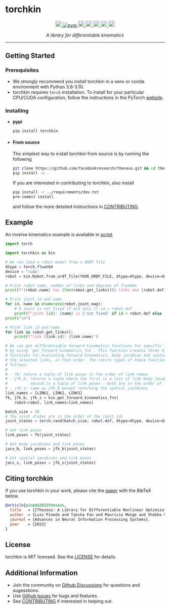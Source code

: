 # torchkin

<p align="center">
    <!-- License -->
    <a href="https://github.com/facebookresearch/theseus/blob/main/torchkin/LICENSE">
        <img src="https://img.shields.io/badge/license-MIT-blue.svg" alt="License" height="20">
    </a>
    <!-- pypi -->
    <a href="https://pypi.org/project/torchkin/">
        <img src="https://img.shields.io/pypi/v/torchkin" alt="pypi"
        heigh="20">
    <!-- Downloads counter -->
    <a href="https://pypi.org/project/torchkin/">
        <img src="https://pepy.tech/badge/torchkin" alt="PyPi Downloads" height="20">
    </a>
    <!-- Python -->
    <a href="https://www.python.org/downloads/release/">
        <img src="https://img.shields.io/badge/python-3.8%20%7C%203.9%20%7C%203.10-blue.svg" alt="Python" height="20">
    </a>
    <!-- Pre-commit -->
    <a href="https://github.com/pre-commit/pre-commit">
        <img src="https://img.shields.io/badge/pre--commit-enabled-green?logo=pre-commit&logoColor=white" alt="pre-commit" height="20">
    </a>
    <!-- Black -->
    <a href="https://github.com/psf/black">
        <img src="https://img.shields.io/badge/code%20style-black-000000.svg" alt="black" height="20">
    </a>
    <!-- PRs -->
    <a href="https://github.com/facebookresearch/theseus/blob/main/CONTRIBUTING.md">
        <img src="https://img.shields.io/badge/PRs-welcome-green.svg" alt="PRs" height="20">
    </a>
</p>

<p align="center">
    <i>A library for differentiable kinematics</i>
</p>

-----

## Getting Started

### Prerequisites
- We *strongly* recommend you install torchkin in a venv or conda environment with Python 3.8-3.10.
- torchkin requires `torch` installation. To install for your particular CPU/CUDA configuration, follow the instructions in the PyTorch [website](https://pytorch.org/get-started/locally/).

### Installing

- **pypi**
    ```bash
    pip install torchkin
    ```

- #### **From source**
    The simplest way to install torchkin from source is by running the following
    ```bash
    git clone https://github.com/facebookresearch/theseus.git && cd theseus/torchkin
    pip install -e .
    ```
    If you are interested in contributing to torchkin, also install
    ```bash
    pip install -r ../requirements/dev.txt
    pre-commit install
    ```
    and follow the more detailed instructions in [CONTRIBUTING](https://github.com/facebookresearch/theseus/blob/main/CONTRIBUTING.md).


## Example

An inverse kinematics example is available in [script](https://github.com/facebookresearch/theseus/blob/main/examples/inverse_kinematics.py).

```python
import torch

import torchkin as kin

# We can load a robot model from a URDF file
dtype = torch.float64
device = "cuda"
robot = kin.Robot.from_urdf_file(YOUR_URDF_FILE, dtype=dtype, device=device)

# Print robot name, number of links and degrees of freedom
print(f"{robot.name} has {len(robot.get_links())} links and {robot.dof} degrees of freedom.\n")

# Print joint id and name
for id, name in enumerate(robot.joint_map):
    # A joint is not fixed if and only if id < robot.dof
    print(f"joint {id}: {name} is {'not fixed' if id < robot.dof else 'fixed'}")
print("\n")

# Print link id and name
for link in robot.get_links():
    print(f"link {link.id}: {link.name}")

# We can get differentiable forward kinematics functions for specific links
# by using `get_forward_kinematics_fns`. This function creates three differentiable
# functions for evaluating forward kinematics, body jacobian and spatial jacobian of
# the selected links, in that order. The return types of these functions are as
# follows:
#
# - fk: return a tuple of link poses in the order of link names
# - jfk_b: returns a tuple where the first is a list of link body jacobians, and the
#          second is a tuple of link poses---both are in the order of link names
# - jfk_s: same as jfk_b except returning the spatial jacobians
link_names = [LINK1, LINK2, LINK3]
fk, jfk_b, jfk_s = kin.get_forward_kinematics_fns(
    robot=robot, link_names=link_names)

batch_size = 10
# The joint states are in the order of the joint ids
joint_states = torch.rand(batch_size, robot.dof, dtype=dtype, device=device)

# Get link poses
link_poses = fk(joint_states)

# Get body jacobians and link poses
jacs_b, link_poses = jfk_b(joint_states) 

# Get spatial jacobians and link poses
jacs_s, link_poses = jfk_s(joint_states) 
```

## Citing torchkin

If you use torchkin in your work, please cite the [paper](https://arxiv.org/abs/2207.09442) with the BibTeX below.

```bibtex
@article{pineda2022theseus,
  title   = {{Theseus: A Library for Differentiable Nonlinear Optimization}},
  author  = {Luis Pineda and Taosha Fan and Maurizio Monge and Shobha Venkataraman and Paloma Sodhi and Ricky TQ Chen and Joseph Ortiz and Daniel DeTone and Austin Wang and Stuart Anderson and Jing Dong and Brandon Amos and Mustafa Mukadam},
  journal = {Advances in Neural Information Processing Systems},
  year    = {2022}
}
```

## License

torchkin is MIT licensed. See the [LICENSE](https://github.com/facebookresearch/theseus/blob/main/torchkin/LICENSE) for details.


## Additional Information

- Join the community on [Github Discussions](https://github.com/facebookresearch/theseus/discussions) for questions and sugesstions.
- Use [Github Issues](https://github.com/facebookresearch/theseus/issues/new/choose) for bugs and features.
- See [CONTRIBUTING](https://github.com/facebookresearch/theseus/blob/main/CONTRIBUTING.md) if interested in helping out.
